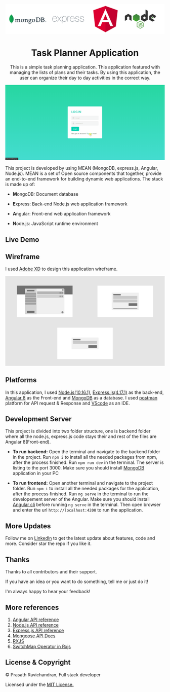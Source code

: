 <p align="center">
  <img src="https://github.com/PrasathRavichandran/task_planner/blob/master/src/assets/project-logo.png" alt="logo"/>
  <h1 align="center">Task Planner Application</h1>
  <p align="center">This is a simple task planning application. This application featured with managing the lists of plans and their tasks. By using this application, the user can organize their day to day activities in the correct way.</p>
</p>

<p align="center">
  <img src="https://github.com/PrasathRavichandran/task_planner/blob/master/src/assets/profile-demo.gif"/>
</p>

This project is developed by using MEAN (MongoDB, express.js, Angular, Node.js). MEAN is a set of Open source components that together, provide an end-to-end framework for building dynamic web applications. The stack is made up of:

- **M**ongoDB: Document database

- **E**xpress: Back-end Node.js web application framework

- **A**ngular: Front-end web application framework

- **N**ode.js: JavaScript runtime environment

## Live Demo

## Wireframe
I used [Adobe XD](https://www.adobe.com/in/products/xd.html) to design this application wireframe.

<p align="center">
  <img src="https://github.com/PrasathRavichandran/task_planner/blob/master/src/assets/wireframe.png" alt="application wireframe image"/>
</p>

## Platforms
In this application, I used [Node.js(10.16.1)](https://nodejs.org/), [Express.js(4.17.1)](https://expressjs.com/) as the back-end, [Angular 8](https://angular.io/) as the Front-end and [MongoDB](https://www.mongodb.com/try/download/community) as a database. I used [postman](https://www.postman.com/) platform for API request & Response and [VScode](https://code.visualstudio.com/) as an IDE.
## Development Server
This project is divided into two folder structure, one is backend folder where all the node.js, express.js code stays their and rest of the files are Angular 8(Front-end).

- **To run backend:**
Open the terminal and navigate to the backend folder in the project. Run `npm i` to install all the needed packages from npm, after the process finished. Run `npm run dev` in the terminal. The server is listing to the port 3000. Make sure you should install [MongoDB](https://www.mongodb.com/try/download/community) application in your PC

- **To run frontend:**
Open another terminal and navigate to the project folder. Run `npm i` to install all the needed packages for the application, after the process finished. Run `ng serve` in the terminal to run the developement server of the Angular. Make sure you should install [Angular cli](https://cli.angular.io/) before running `ng serve` in the terminal. Then open browser and enter the url `http://localhost:4200` to run the application.
## More Updates
Follow me on [LinkedIn](https://www.linkedin.com/in/prasathravi) to get the latest update about features, code and more. Consider star the repo if you like it. 
## Thanks

Thanks to all contributors and their support.

If you have an idea or you want to do something, tell me or just do it!

I'm always happy to hear your feedback!
## More references
1) [Angular API reference](https://angular.io/api)
2) [Node.js API reference](https://nodejs.org/dist/latest-v12.x/docs/api/)
3) [Express.js API reference](https://expressjs.com/en/4x/api.html)
4) [Mongoose API Docs](https://mongoosejs.com/docs/api.html)
5) [RXJS](https://www.learnrxjs.io/)
6) [SwitchMap Operator in Rxjs](https://blog.angular-university.io/rxjs-switchmap-operator/)

## License & Copyright
© Prasath Ravichandran, Full stack developer

Licensed under the [MIT License.](https://github.com/PrasathRavichandran/task_planner/blob/master/LICENSE)
